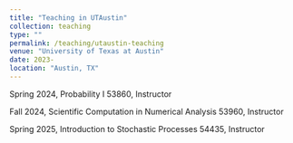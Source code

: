 ```yaml
---
title: "Teaching in UTAustin"
collection: teaching
type: ""
permalink: /teaching/utaustin-teaching
venue: "University of Texas at Austin"
date: 2023-
location: "Austin, TX"
---
```


Spring 2024, Probability I 53860, Instructor

Fall 2024, Scientific Computation in Numerical Analysis 53960, Instructor

Spring 2025, Introduction to Stochastic Processes 54435, Instructor



